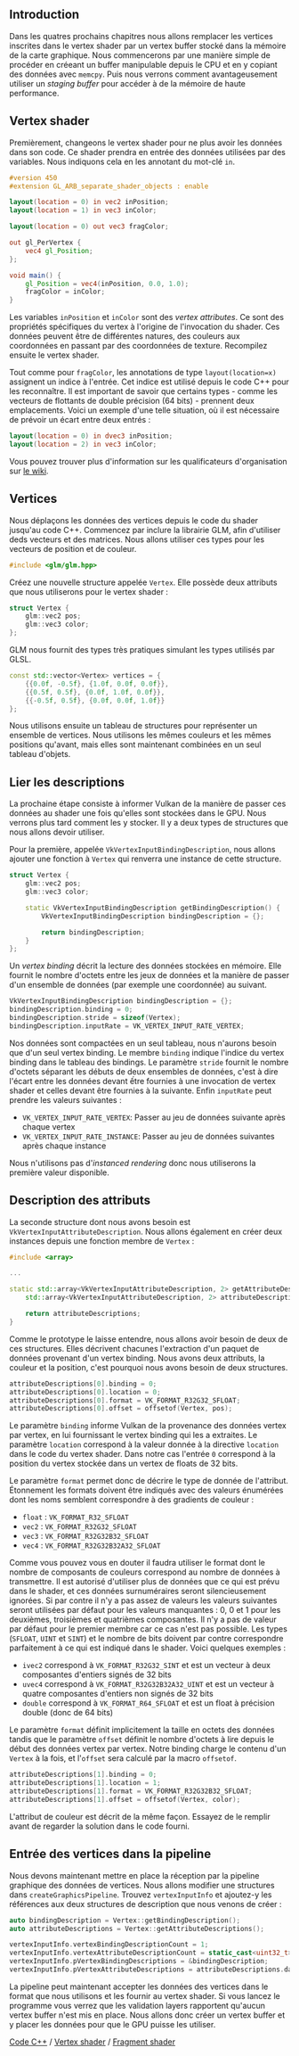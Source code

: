 ## Introduction

Dans les quatres prochains chapitres nous allons remplacer les vertices inscrites dans le vertex shader par un vertex
buffer stocké dans la mémoire de la carte graphique. Nous commencerons par une manière simple de procéder en créeant un
buffer manipulable depuis le CPU et en y copiant des données avec `memcpy`. Puis nous verrons comment avantageusement
utiliser un _staging buffer_ pour accéder à de la mémoire de haute performance.

## Vertex shader

Premièrement, changeons le vertex shader pour ne plus avoir les données dans son code. Ce shader prendra en entrée des
données utilisées par des variables. Nous indiquons cela en les annotant du mot-clé `in`.

```glsl
#version 450
#extension GL_ARB_separate_shader_objects : enable

layout(location = 0) in vec2 inPosition;
layout(location = 1) in vec3 inColor;

layout(location = 0) out vec3 fragColor;

out gl_PerVertex {
    vec4 gl_Position;
};

void main() {
    gl_Position = vec4(inPosition, 0.0, 1.0);
    fragColor = inColor;
}
```

Les variables `inPosition` et `inColor` sont des _vertex attributes_. Ce sont des propriétés spécifiques du vertex à
l'origine de l'invocation du shader. Ces données peuvent être de différentes natures, des couleurs aux coordonnées en
passant par des coordonnées de texture. Recompilez ensuite le vertex shader.

Tout comme pour `fragColor`, les annotations de type `layout(location=x)` assignent un indice à l'entrée. Cet indice 
est utilisé depuis le code C++ pour les reconnaître. Il est important de savoir que certains types - comme les vecteurs
de flottants de double précision (64 bits) - prennent deux emplacements. Voici un exemple d'une telle situation, où il
est nécessaire de prévoir un écart entre deux entrés :

```glsl
layout(location = 0) in dvec3 inPosition;
layout(location = 2) in vec3 inColor;
```

Vous pouvez trouver plus d'information sur les qualificateurs d'organisation sur
[le wiki](https://www.khronos.org/opengl/wiki/Layout_Qualifier_(GLSL)).

## Vertices

Nous déplaçons les données des vertices depuis le code du shader jusqu'au code C++. Commencez par inclure la librairie
GLM, afin d'utiliser deds vecteurs et des matrices. Nous allons utiliser ces types pour les vecteurs de position et de
couleur.

```c++
#include <glm/glm.hpp>
```

Créez une nouvelle structure appelée `Vertex`. Elle possède deux attributs que nous utiliserons pour le vertex shader :

```c++
struct Vertex {
    glm::vec2 pos;
    glm::vec3 color;
};
```

GLM nous fournit des types très pratiques simulant les types utilisés par GLSL.

```c++
const std::vector<Vertex> vertices = {
    {{0.0f, -0.5f}, {1.0f, 0.0f, 0.0f}},
    {{0.5f, 0.5f}, {0.0f, 1.0f, 0.0f}},
    {{-0.5f, 0.5f}, {0.0f, 0.0f, 1.0f}}
};
```

Nous utilisons ensuite un tableau de structures pour représenter un ensemble de vertices. Nous utilisons les mêmes
couleurs et les mêmes positions qu'avant, mais elles sont maintenant combinées en un seul tableau d'objets.

## Lier les descriptions

La prochaine étape consiste à informer Vulkan de la manière de passer ces données au shader une fois qu'elles sont
stockées dans le GPU. Nous verrons plus tard comment les y stocker. Il y a deux types de structures que nous allons
devoir utiliser.

Pour la première, appelée `VkVertexInputBindingDescription`, nous allons ajouter une fonction à `Vertex` qui renverra
une instance de cette structure.

```c++
struct Vertex {
    glm::vec2 pos;
    glm::vec3 color;

    static VkVertexInputBindingDescription getBindingDescription() {
        VkVertexInputBindingDescription bindingDescription = {};

        return bindingDescription;
    }
};
```

Un *vertex binding* décrit la lecture des données stockées en mémoire. Elle fournit le nombre d'octets entre les jeux de
données et la manière de passer d'un ensemble de données (par exemple une coordonnée) au suivant.

```c++
VkVertexInputBindingDescription bindingDescription = {};
bindingDescription.binding = 0;
bindingDescription.stride = sizeof(Vertex);
bindingDescription.inputRate = VK_VERTEX_INPUT_RATE_VERTEX;
```

Nos données sont compactées en un seul tableau, nous n'aurons besoin que d'un seul vertex binding. Le membre `binding`
indique l'indice du vertex binding dans le tableau des bindings. Le paramètre `stride` fournit le nombre d'octets
séparant les débuts de deux ensembles de données, c'est à dire l'écart entre les données devant ếtre fournies à une
invocation de vertex shader et celles devant être fournies à la suivante. Enfin `inputRate` peut prendre les valeurs
suivantes :

* `VK_VERTEX_INPUT_RATE_VERTEX`: Passer au jeu de données suivante après chaque vertex
* `VK_VERTEX_INPUT_RATE_INSTANCE`: Passer au jeu de données suivantes après chaque instance

Nous n'utilisons pas d'_instanced rendering_ donc nous utiliserons la première valeur disponible.

## Description des attributs

La seconde structure dont nous avons besoin est `VkVertexInputAttributeDescription`. Nous allons également en créer deux
instances depuis une fonction membre de `Vertex` :

```c++
#include <array>

...

static std::array<VkVertexInputAttributeDescription, 2> getAttributeDescriptions() {
    std::array<VkVertexInputAttributeDescription, 2> attributeDescriptions = {};

    return attributeDescriptions;
}
```

Comme le prototype le laisse entendre, nous allons avoir besoin de deux de ces structures. Elles décrivent chacunes
l'extraction d'un paquet de données provenant d'un vertex binding. Nous avons deux attributs, la couleur et la position,
c'est pourquoi nous avons besoin de deux structures.

```c++
attributeDescriptions[0].binding = 0;
attributeDescriptions[0].location = 0;
attributeDescriptions[0].format = VK_FORMAT_R32G32_SFLOAT;
attributeDescriptions[0].offset = offsetof(Vertex, pos);
```

Le paramètre `binding` informe Vulkan de la provenance des données vertex par vertex, en lui fournissant le vertex
binding qui les a extraites. Le paramètre `location` correspond à la valeur donnée à la directive `location` dans le
code du vertex shader. Dans notre cas l'entrée `0` correspond à la position du vertex stockée dans un vertex de floats
de 32 bits.

Le paramètre `format` permet donc de décrire le type de donnée de l'attribut. Étonnement les formats doivent être
indiqués avec des valeurs énumérées dont les noms semblent correspondre à des gradients de couleur :

* `float` : `VK_FORMAT_R32_SFLOAT`
* `vec2` : `VK_FORMAT_R32G32_SFLOAT`
* `vec3` : `VK_FORMAT_R32G32B32_SFLOAT`
* `vec4` : `VK_FORMAT_R32G32B32A32_SFLOAT`

Comme vous pouvez vous en douter il faudra utiliser le format dont le nombre de composants de couleurs correspond au
nombre de données à transmettre. Il est autorisé d'utiliser plus de données que ce qui est prévu dans le shader, et ces
données surnuméraires seront silencieusement ignorées. Si par contre il n'y a pas assez de valeurs les valeurs suivantes
seront utilisées par défaut pour les valeurs manquantes : 0, 0 et 1 pour les deuxièmes, troisièmes et quatrièmes 
composantes. Il n'y a pas de valeur par défaut pour le premier membre car ce cas n'est pas possible. Les types 
(`SFLOAT`, `UINT` et `SINT`) et le nombre de bits doivent par contre correspondre parfaitement à ce qui est indiqué dans
le shader. Voici quelques exemples :

* `ivec2` correspond à `VK_FORMAT_R32G32_SINT` et est un vecteur à deux composantes d'entiers signés de 32 bits
* `uvec4` correspond à `VK_FORMAT_R32G32B32A32_UINT` et est un vecteur à quatre composantes d'entiers non signés de 32
bits
* `double` correspond à `VK_FORMAT_R64_SFLOAT` et est un float à précision double (donc de 64 bits)

Le paramètre `format` définit implicitement la taille en octets des données tandis que le paramètre `offset` définit le
nombre d'octets à lire depuis le début des données vertex par vertex. Notre binding charge le contenu d'un `Vertex`
à la fois, et l'`offset` sera calculé par la macro `offsetof`.

```c++
attributeDescriptions[1].binding = 0;
attributeDescriptions[1].location = 1;
attributeDescriptions[1].format = VK_FORMAT_R32G32B32_SFLOAT;
attributeDescriptions[1].offset = offsetof(Vertex, color);
```

L'attribut de couleur est décrit de la même façon. Essayez de le remplir avant de regarder la solution dans le code
fourni.

## Entrée des vertices dans la pipeline

Nous devons maintenant mettre en place la réception par la pipeline graphique des données de vertices. Nous allons
modifier une structures dans `createGraphicsPipeline`. Trouvez `vertexInputInfo` et ajoutez-y les références aux deux
structures de description que nous venons de créer :

```c++
auto bindingDescription = Vertex::getBindingDescription();
auto attributeDescriptions = Vertex::getAttributeDescriptions();

vertexInputInfo.vertexBindingDescriptionCount = 1;
vertexInputInfo.vertexAttributeDescriptionCount = static_cast<uint32_t>(attributeDescriptions.size());
vertexInputInfo.pVertexBindingDescriptions = &bindingDescription;
vertexInputInfo.pVertexAttributeDescriptions = attributeDescriptions.data();
```

La pipeline peut maintenant accepter les données des vertices dans le format que nous utilisons et les fournir au vertex
shader. Si  vous lancez le programme vous verrez que les validation layers rapportent qu'aucun vertex buffer n'est mis
en place. Nous allons donc créer un vertex buffer et y placer les données pour que le GPU puisse les utiliser.

[Code C++](/code/17_vertex_input.cpp) /
[Vertex shader](/code/17_shader_vertexbuffer.vert) /
[Fragment shader](/code/17_shader_vertexbuffer.frag)
